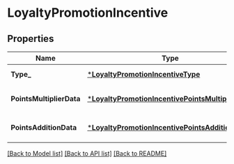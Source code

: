 # LoyaltyPromotionIncentive

## Properties
Name | Type | Description | Notes
------------ | ------------- | ------------- | -------------
**Type_** | [***LoyaltyPromotionIncentiveType**](LoyaltyPromotionIncentiveType.md) |  | [default to null]
**PointsMultiplierData** | [***LoyaltyPromotionIncentivePointsMultiplierData**](LoyaltyPromotionIncentivePointsMultiplierData.md) |  | [optional] [default to null]
**PointsAdditionData** | [***LoyaltyPromotionIncentivePointsAdditionData**](LoyaltyPromotionIncentivePointsAdditionData.md) |  | [optional] [default to null]

[[Back to Model list]](../README.md#documentation-for-models) [[Back to API list]](../README.md#documentation-for-api-endpoints) [[Back to README]](../README.md)

